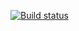 [![Build status](https://ci.appveyor.com/api/projects/status/6u685ovl20m35g4j/branch/master?svg=true)](https://ci.appveyor.com/project/antakov87/task-2-1/branch/master)